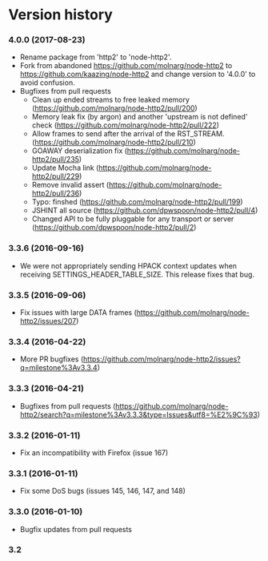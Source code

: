Version history
===============

### 4.0.0 (2017-08-23)

* Rename package from 'http2' to 'node-http2'.
* Fork from abandoned https://github.com/molnarg/node-http2 to https://github.com/kaazing/node-http2 and change version to '4.0.0' to avoid confusion.
* Bugfixes from pull requests
    - Clean up ended streams to free leaked memory (https://github.com/molnarg/node-http2/pull/200)
    - Memory leak fix (by argon) and another 'upstream is not defined' check (https://github.com/molnarg/node-http2/pull/222)
    - Allow frames to send after the arrival of the RST_STREAM. (https://github.com/molnarg/node-http2/pull/210)
    - GOAWAY deserialization fix (https://github.com/molnarg/node-http2/pull/235)
    - Update Mocha link (https://github.com/molnarg/node-http2/pull/229)
    - Remove invalid assert (https://github.com/molnarg/node-http2/pull/236)
    - Typo: finshed (https://github.com/molnarg/node-http2/pull/199)
    - JSHINT all source (https://github.com/dpwspoon/node-http2/pull/4)
    - Changed API to be fully pluggable for any transport or server (https://github.com/dpwspoon/node-http2/pull/2)

### 3.3.6 (2016-09-16) ###
* We were not appropriately sending HPACK context updates when receiving SETTINGS_HEADER_TABLE_SIZE. This release fixes that bug.

### 3.3.5 (2016-09-06) ###
* Fix issues with large DATA frames (https://github.com/molnarg/node-http2/issues/207)

### 3.3.4 (2016-04-22) ###
* More PR bugfixes (https://github.com/molnarg/node-http2/issues?q=milestone%3Av3.3.4)

### 3.3.3 (2016-04-21) ###

* Bugfixes from pull requests (https://github.com/molnarg/node-http2/search?q=milestone%3Av3.3.3&type=Issues&utf8=%E2%9C%93)

### 3.3.2 (2016-01-11) ###

* Fix an incompatibility with Firefox (issue 167)

### 3.3.1 (2016-01-11) ###

* Fix some DoS bugs (issues 145, 146, 147, and 148)

### 3.3.0 (2016-01-10) ###

* Bugfix updates from pull requests

### 3.2